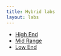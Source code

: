 ```yaml
---
title: Hybrid labs
layout: labs
---
```

- [High End](./high-end)
- [Mid Range](./mid-range)
- [Low End](./low-end)